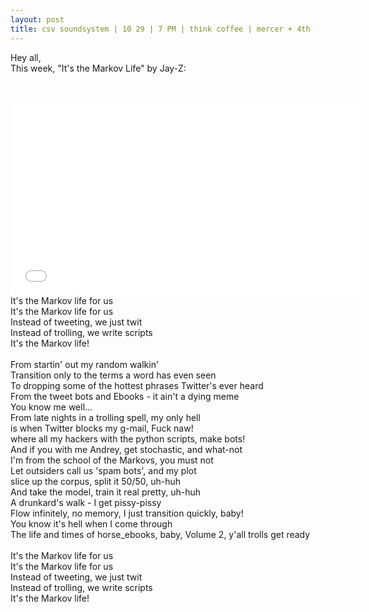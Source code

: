 ```yaml
---
layout: post
title: csv soundsystem | 10 29 | 7 PM | think coffee | mercer + 4th
---
```



Hey all,
<br/>
This week, "It's the Markov Life" by Jay-Z:<br/>
<br/>
#####
<iframe width="560" height="315" src="//www.youtube.com/embed/zxtn6-XQupM" frameborder="0" allowfullscreen></iframe>
<br/>
It's the Markov life for us<br/>
It's the Markov life for us<br/>
Instead of tweeting, we just twit<br/>
Instead of trolling, we write scripts<br/>
It's the Markov life!<br/>
<br/>
From startin' out my random walkin'<br/>
Transition only to the terms a word has even seen <br/>
To dropping some of the hottest phrases Twitter's ever heard<br/>
From the tweet bots and Ebooks - it ain't a dying meme<br/>
You know me well...<br/>
From late nights in a trolling spell, my only hell<br/>
is when Twitter blocks my g-mail, Fuck naw!<br/>
where all my hackers with the python scripts, make bots!<br/>
And if you with me Andrey, get stochastic, and what-not<br/>
I'm from the school of the Markovs, you must not<br/>
Let outsiders call us 'spam bots', and my plot<br/>
slice up the corpus, split it 50/50, uh-huh<br/>
And take the model, train it real pretty, uh-huh<br/>
A drunkard's walk - I get pissy-pissy<br/>
Flow infinitely, no memory, I just transition quickly, baby!<br/>
You know it's hell when I come through<br/>
The life and times of horse_ebooks, baby, Volume 2, y'all trolls get ready<br/>
<br/>
It's the Markov life for us<br/>
It's the Markov life for us<br/>
Instead of tweeting, we just twit<br/>
Instead of trolling, we write scripts<br/>
It's the Markov life!<br/>
